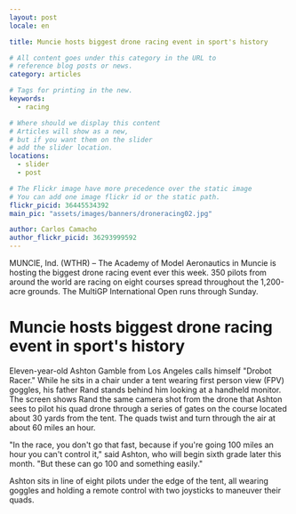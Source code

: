```yaml
---
layout: post
locale: en

title: Muncie hosts biggest drone racing event in sport's history

# All content goes under this category in the URL to
# reference blog posts or news.
category: articles

# Tags for printing in the new.
keywords:
  - racing

# Where should we display this content
# Articles will show as a new,
# but if you want them on the slider
# add the slider location.
locations:
  - slider
  - post

# The Flickr image have more precedence over the static image
# You can add one image flickr id or the static path.
flickr_picid: 36445534392
main_pic: "assets/images/banners/droneracing02.jpg"

author: Carlos Camacho
author_flickr_picid: 36293999592
---
```


MUNCIE, Ind. (WTHR) – The Academy of Model Aeronautics in Muncie is hosting the biggest drone racing event ever this week. 350 pilots from around the world are racing on eight courses spread throughout the 1,200-acre grounds. The MultiGP International Open runs through Sunday.


Muncie hosts biggest drone racing event in sport's history
==========================================================

Eleven-year-old Ashton Gamble from Los Angeles calls himself "Drobot Racer." While he sits in a chair under a tent wearing first person view (FPV) goggles, his father Rand stands behind him looking at a handheld monitor. The screen shows Rand the same camera shot from the drone that Ashton sees to pilot his quad drone through a series of gates on the course located about 30 yards from the tent. The quads twist and turn through the air at about 60 miles an hour.

"In the race, you don't go that fast, because if you're going 100 miles an hour you can't control it," said Ashton, who will begin sixth grade later this month. "But these can go 100 and something easily."

Ashton sits in line of eight pilots under the edge of the tent, all wearing goggles and holding a remote control with two joysticks to maneuver their quads.


